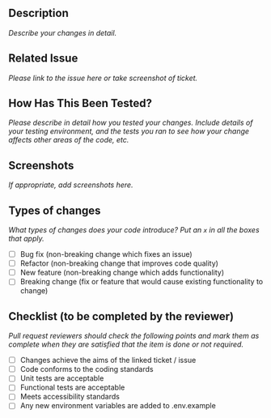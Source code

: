 ## Description

_Describe your changes in detail._

## Related Issue

_Please link to the issue here or take screenshot of ticket._

## How Has This Been Tested?

_Please describe in detail how you tested your changes. Include details of your testing environment, and the tests you ran to see how your change affects other areas of the code, etc._

## Screenshots

_If appropriate, add screenshots here._

## Types of changes

_What types of changes does your code introduce? Put an `x` in all the boxes that apply._

- [ ] Bug fix (non-breaking change which fixes an issue)
- [ ] Refactor (non-breaking change that improves code quality)
- [ ] New feature (non-breaking change which adds functionality)
- [ ] Breaking change (fix or feature that would cause existing functionality to change)

## Checklist (to be completed by the reviewer)

_Pull request reviewers should check the following points and mark them as complete when they are satisfied that the item is done or not required._

- [ ] Changes achieve the aims of the linked ticket / issue
- [ ] Code conforms to the coding standards
- [ ] Unit tests are acceptable
- [ ] Functional tests are acceptable
- [ ] Meets accessibility standards
- [ ] Any new environment variables are added to .env.example
